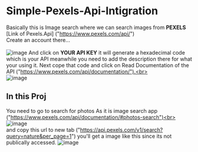 # Simple-Pexels-Api-Intigration
Basically this is Image search where we can search images from <b>PEXELS</b> [Link of Pexels.Api] ("https://www.pexels.com/api/") <br>
Create an account there...<br><br>
![image](https://user-images.githubusercontent.com/47104182/122673503-59909000-d1ee-11eb-820b-adaa6318d553.png)
And click on <b>YOUR API KEY</b> it will generate a hexadecimal code which is your API meanwhile you need to add the description there for what your using it. Next cope that code and click on Read Documentation of the API ("https://www.pexels.com/api/documentation/").<br><br>
![image](https://user-images.githubusercontent.com/47104182/122673527-7af17c00-d1ee-11eb-9aec-d4bb4640f0ed.png)
## In this Proj
You need to go to search for photos As it is image search app ("https://www.pexels.com/api/documentation/#photos-search")<br>
![image](https://user-images.githubusercontent.com/47104182/122673410-f4d53580-d1ed-11eb-93d4-2acbe84cff07.png)
<br> and copy this url to new tab ("https://api.pexels.com/v1/search?query=nature&per_page=1") you'll get a image like this since its not publically accessed.
![image](https://user-images.githubusercontent.com/47104182/122673438-16362180-d1ee-11eb-9248-c725325f7f3e.png)

